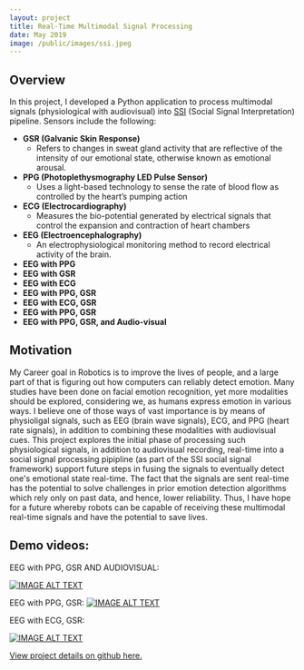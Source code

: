 ```yaml
---
layout: project
title: Real-Time Multimodal Signal Processing
date: May 2019
image: /public/images/ssi.jpeg
---
```


## Overview
In this project, I developed a Python application to process multimodal signals (physiological with audiovisual) into [SSI](https://github.com/hcmlab/ssi) (Social Signal Interpretation) pipeline. Sensors include the following:

  * **GSR (Galvanic Skin Response)**
    * Refers to changes in sweat gland activity that are reflective of the intensity of our emotional state, otherwise known as emotional arousal.
  * **PPG (Photoplethysmography LED Pulse Sensor)**
    * Uses a light-based technology to sense the rate of blood flow as controlled by the heart’s pumping action
  * **ECG (Electrocardiography)**
    * Measures  the bio-potential generated by electrical signals that control the expansion and contraction of heart chambers
  * **EEG (Electroencephalography)**
    * An electrophysiological monitoring method to record electrical activity of the brain.
  * **EEG with PPG**
  * **EEG with GSR**
  * **EEG with ECG**
  * **EEG with PPG, GSR**
  * **EEG with ECG, GSR**
  * **EEG with PPG, GSR**
  * **EEG with PPG, GSR, and Audio-visual**



## Motivation
My Career goal in Robotics is to improve the lives of people, and a large part of that is figuring out how computers can reliably detect emotion. Many studies have been done on facial emotion recognition, yet more modalities should be explored, considering we, as humans express emotion in various ways. I believe one of those ways of vast importance is by means of physioligal signals, such as EEG (brain wave signals), ECG, and PPG (heart rate signals), in addition to combining these modalities with audiovisual cues. This project explores the initial phase of processing such physiological signals, in addition to audiovisual recording, real-time into a social signal processing pipipline (as part of the SSI social signal framework) support future steps in fusing the signals to eventually detect one's emotional state real-time. The fact that the signals are sent real-time has the potential to solve challenges in prior emotion detection algorithms which rely only on past data, and hence, lower reliability. Thus, I have hope for a future whereby robots can be capable of receiving these multimodal real-time signals and have the potential to save lives.


## Demo videos:
EEG with PPG, GSR AND AUDIOVISUAL:
           
[![IMAGE ALT TEXT](http://img.youtube.com/vi/DqONgXAobW8/0.jpg)](http://www.youtube.com/watch?v=DqONgXAobW8 "EEG,ECG,GSR Signals on SSI")

EEG with PPG, GSR:
[![IMAGE ALT TEXT](http://img.youtube.com/vi/vY3h6-k4f7I/0.jpg)](http://www.youtube.com/watch?v=vY3h6-k4f7I "EEG,PPG,GSR Signals on SSI")

EEG with ECG, GSR:
           
[![IMAGE ALT TEXT](http://img.youtube.com/vi/tBMmrahfTf8/0.jpg)](http://www.youtube.com/watch?v=tBMmrahfTf8 "EEG,PPG,GSR, VIDEO Signals on SSI") 

 [View project details on github here.](https://github.com/vnoelifant/Custom_SSI_Sensors/tree/master/heart_skin_brain)
